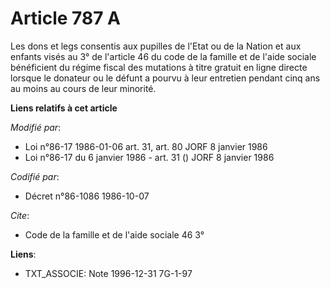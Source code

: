# Article 787 A

Les dons et legs consentis aux pupilles de l'Etat ou de la Nation et aux enfants visés au 3° de l'article 46 du code de la
famille et de l'aide sociale bénéficient du régime fiscal des mutations à titre gratuit en ligne directe lorsque le donateur
ou le défunt a pourvu à leur entretien pendant cinq ans au moins au cours de leur minorité.

**Liens relatifs à cet article**

_Modifié par_:

  - Loi n°86-17 1986-01-06 art. 31, art. 80 JORF 8 janvier 1986
  - Loi n°86-17 du 6 janvier 1986 - art. 31 () JORF 8 janvier 1986

_Codifié par_:

  - Décret n°86-1086 1986-10-07

_Cite_:

  - Code de la famille et de l'aide sociale 46 3°

**Liens**:

  - TXT_ASSOCIE: Note 1996-12-31 7G-1-97
